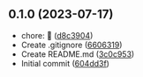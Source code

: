 ## 0.1.0 (2023-07-17)

* chore: :tada: ([d8c3904](https://github.com/Pleo2/technical-test/commit/d8c3904))
* Create .gitignore ([6606319](https://github.com/Pleo2/technical-test/commit/6606319))
* Create README.md ([3c0c953](https://github.com/Pleo2/technical-test/commit/3c0c953))
* Initial commit ([604dd3f](https://github.com/Pleo2/technical-test/commit/604dd3f))



